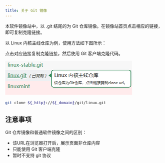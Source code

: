 ```yaml
---
title: 关于 Git 镜像
---
```


本软件镜像站中，以 .git 结尾的为 Git 仓库镜像。在镜像站首页点击相应的链接，即可复制克隆链接。

以 Linux 内核主线仓库为例，使用方法如下图所示：

点击对应链接复制克隆链接，然后使用 Git 客户端克隆代码。

![复制URL](./assets/git-linux.png)

```bash varcode
git clone ${_http}://${_domain}/git/linux.git
```


## 注意事项

Git 仓库镜像和普通软件镜像之间的区别：

- 该URL在浏览器打开后，展示页面非仓库内容
- 只能使用 Git 客户端克隆
- 暂时不支持 git 协议
